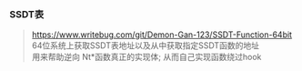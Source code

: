 ### SSDT表
> https://www.writebug.com/git/Demon-Gan-123/SSDT-Function-64bit
> 64位系统上获取SSDT表地址以及从中获取指定SSDT函数的地址       
> 用来帮助逆向 Nt*函数真正的实现体;  从而自己实现函数绕过hook     
